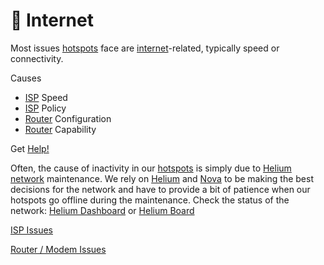 # 📶 Internet

Most issues [hotspots](../../helium-glossary.md#hotspot) face are [internet](../../helium-glossary.md#internet)-related, typically speed or connectivity.&#x20;

Causes

* [ISP](../../helium-glossary.md#isp) Speed
* [ISP](../../helium-glossary.md#isp) Policy
* [Router](../../helium-glossary.md#router) Configuration
* [Router](../../helium-glossary.md#router) Capability&#x20;

Get [Help!](broken-reference)

Often, the cause of inactivity in our [hotspots](../../helium-glossary.md#hotspot) is simply due to [Helium](../../helium-glossary.md#helium) [network](../../helium-glossary.md#network) maintenance. We rely on [Helium](../../helium-glossary.md#helium) and [Nova](../../helium-glossary.md#nova-nova-labs) to be making the best decisions for the network and have to provide a bit of patience when our hotspots go offline during the maintenance. Check the status of the network: [Helium Dashboard](https://dashboard.helium.com/d/SVFH2-jWk/blockchain?orgId=1) or [Helium Board](https://www.heliumboard.com/)&#x20;

<a href="(https://github.com/ilovespectra/heliumhub/blob/main/troubleshooting/internet/isp.md" target="_blank">ISP Issues</a>

<a href="https://github.com/ilovespectra/heliumhub/blob/main/troubleshooting/internet/router-modem.md" target="_blank">Router / Modem Issues</a>
